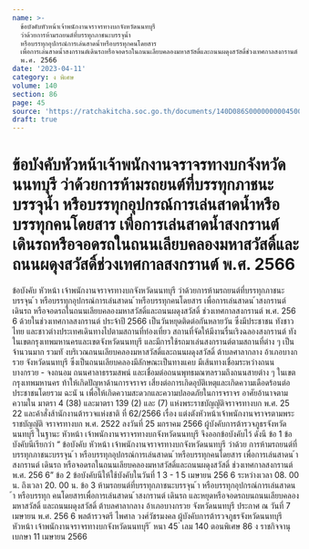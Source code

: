 ```yaml
---
name: >-
  ข้อบังคับหัวหน้าเจ้าพนักงานจราจรทางบกจังหวัดนนทบุรี
  ว่าด้วยการห้ามรถยนต์ที่บรรทุกภาชนะบรรจุน้ำ
  หรือบรรทุกอุปกรณ์การเล่นสาดน้ำหรือบรรทุกคนโดยสาร
  เพื่อการเล่นสาดน้ำสงกรานต์เดินรถหรือจอดรถในถนนเลียบคลองมหาสวัสดิ์และถนนผดุงสวัสดิ์ช่วงเทศกาลสงกรานต์
  พ.ศ. 2566
date: '2023-04-11'
category: ง พิเศษ
volume: 140
section: 86
page: 45
source: 'https://ratchakitcha.soc.go.th/documents/140D086S0000000004500.pdf'
draft: true
---
```


# ข้อบังคับหัวหน้าเจ้าพนักงานจราจรทางบกจังหวัดนนทบุรี ว่าด้วยการห้ามรถยนต์ที่บรรทุกภาชนะบรรจุน้ำ หรือบรรทุกอุปกรณ์การเล่นสาดน้ำหรือบรรทุกคนโดยสาร เพื่อการเล่นสาดน้ำสงกรานต์เดินรถหรือจอดรถในถนนเลียบคลองมหาสวัสดิ์และถนนผดุงสวัสดิ์ช่วงเทศกาลสงกรานต์ พ.ศ. 2566

ข้อบังคับ หัวหน้า เจ้าพนักงานจราจรทางบกจังหวัดนนทบุรี ว่าด้วยการห้ามรถยนต์ที่บรรทุกภาชนะบรรจุน ้า หรือบรรทุกอุปกรณ์การเล่นสาดน ้าหรือบรรทุกคนโดยสาร เพื่อการเล่นสาดน ้าสงกรานต์ เดินรถ หรือจอดรถในถนนเลียบคลองมหาสวัสดิ์และถนนผดุงสวัสดิ์ ช่วงเทศกาลสงกรานต์ พ.ศ. 256 6 ด้วยในช่วงเทศกาลสงกรานต์ ประจ้าปี 2566 เป็นวันหยุดติดต่อกันหลายวัน ซึ่งมีประชาชน ทังชาวไทย และชาวต่างประเทศเดินทางไปตามสถานที่ท่องเที่ยว สถานที่จัดให้มีงานรื่นเริงฉลองสงกรานต์ ทังในเขตกรุงเทพมหานครและเขตจังหวัดนนทบุรี และมีการใช้รถมาเล่นสงกรานต์ตามสถานที่ต่าง ๆ เป็นจ้านวนมาก รวมทั งบริเวณถนนเลียบคลองมหาสวัสดิ์และถนนผดุงสวัสดิ์ ต้าบลศาลากลาง อ้าเภอบางกรวย จังหวัดนนทบุรี ซึ่งเป็นถนนเลียบคลองมีลักษณะเป็นทางแคบ มีเส้นทางเชื่อมระหว่างถนนบางกรวย - จงถนอม ถนนศาลาธรรมสพน์ และเชื่อมต่อถนนพุทธมณฑลรวมถึงถนนสายต่าง ๆ ในเขตกรุงเทพมหานคร ท้าให้เกิดปัญหาด้านการจราจร เสี่ยงต่อการเกิดอุบัติเหตุและเกิดความเดือดร้อนต่อประชาชนโดยรวม ฉะนั น เพื่อให้เกิดความสะดวกและความปลอดภัยในการจราจร อาศัยอ้านาจตามความใน มาตรา 4 (38) และมาตรา 139 (2) และ (7) แห่งพระราชบัญญัติจราจรทางบก พ.ศ. 25 22 และค้าสั่งส้านักงานต้ารวจแห่งชาติ ที่ 62/2566 เรื่อง แต่งตังหัวหน้าเจ้าพนักงานจราจรตามพระราชบัญญัติ จราจรทางบก พ.ศ. 2522 ลงวันที่ 25 มกราคม 2566 ผู้บังคับการต้ารวจภูธรจังหวัดนนทบุรี ในฐานะ หัวหน้า เจ้าพนักงานจราจรทางบกจังหวัดนนทบุรี จึงออกข้อบังคับไว้ ดังนี ข้อ 1 ข้อบังคับนีเรียกว่า “ ข้อบังคับ หัวหน้า เจ้าพนักงานจราจรทางบกจังหวัดนนทบุรี ว่าด้วย การห้ามรถยนต์ที่บรรทุกภาชนะบรรจุน ้า หรือบรรทุกอุปกรณ์การเล่นสาดน ้าหรือบรรทุกคนโดยสาร เพื่อการเล่นสาดน ้าสงกรานต์ เดินรถ หรือจอดรถในถนนเลียบคลองมหาสวัสดิ์และถนนผดุงสวัสดิ์ ช่วงเทศกาลสงกรานต์ พ.ศ. 256 6” ข้อ 2 ข้อบังคับนีให้ใช้บังคับในวันที่ 1 3 - 1 5 เมษายน 256 6 ระหว่างเวลา 08. 00 น. ถึงเวลา 20. 00 น. ข้อ 3 ห้ามรถยนต์ที่บรรทุกภาชนะบรรจุน ้า หรือบรรทุกอุปกรณ์การเล่นสาดน ้า หรือบรรทุก คนโดยสารเพื่อการเล่นสาดน ้าสงกรานต์ เดินรถ และหยุดหรือจอดรถบนถนนเลียบคลองมหาสวัสดิ์ และถนนผดุงสวัสดิ์ ต้าบลศาลากลาง อ้าเภอบางกรวย จังหวัดนนทบุรี ประกาศ ณ วันที่ 7 เมษายน พ.ศ. 256 6 พลต้ารวจตรี ไพศาล วงศ์วัชรมงคล ผู้บังคับการต้ารวจภูธรจังหวัดนนทบุรี หัวหน้า เจ้าพนักงานจราจรทางบกจังหวัดนนทบุรี ้ หนา 45 ่ เลม 140 ตอนพิเศษ 86 ง ราชกิจจานุเบกษา 11 เมษายน 2566
